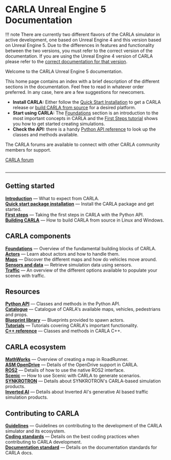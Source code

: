# CARLA Unreal Engine 5 Documentation

!!! note
    There are currently two different flavors of the CARLA simulator in active development, one based on Unreal Engine 4 and this version based on Unreal Engine 5. Due to the differences in features and functionality between the two versions, you must refer to the correct version of the documentation. If you are using the Unreal Engine 4 version of CARLA please refer to the [correct documentation for that version](https://carla.readthedocs.org).

Welcome to the CARLA Unreal Engine 5 documentation.

This home page contains an index with a brief description of the different sections in the documentation. Feel free to read in whatever order preferred. In any case, here are a few suggestions for newcomers.

* __Install CARLA:__ Either follow the [Quick Start Installation](start_quickstart.md) to get a CARLA release or [build CARLA from source](build_carla.md) for a desired platform.
* __Start using CARLA:__ The [Foundations](foundations.md) section is an introduction to the most important concepts in CARLA and the [First Steps tutorial](tuto_first_steps.md) shows you how to get started creating simulations.
* __Check the API:__ there is a handy [Python API reference](python_api.md) to look up the classes and methods available.

The CARLA forums are available to connect with other CARLA community members for support.
<div class="build-buttons">
<a href="https://github.com/carla-simulator/carla/discussions/" target="_blank" class="btn btn-neutral" title="Go to the latest CARLA release">
CARLA forum</a>
</div>

<br>

---

## Getting started

[__Introduction__](start_introduction.md) — What to expect from CARLA.  
[__Quick start package installation__](start_quickstart.md) — Install the CARLA package and get started.    
[__First steps__](tuto_G_getting_started.md) — Taking the first steps in CARLA with the Python API.  
[__Building CARLA__](build_carla.md) — How to build CARLA from source in Linux and Windows.

## CARLA components
[__Foundations__](core_concepts.md) — Overview of the fundamental building blocks of CARLA.    
[__Actors__](core_actors.md) — Learn about actors and how to handle them.  
[__Maps__](core_map.md) — Discover the different maps and how do vehicles move around.  
[__Sensors and data__](core_sensors.md) — Retrieve simulation data using sensors.  
[__Traffic__](ts_traffic_simulation_overview.md) — An overview of the different options available to populate your scenes with traffic.  

## Resources
[__Python API__](python_api.md) — Classes and methods in the Python API.  
[__Catalogue__](catalogue.md) — Catalogue of CARLA's available maps, vehicles, pedestrians and props.  
[__Blueprint library__](bp_library.md) — Blueprints provided to spawn actors.  
[__Tutorials__](tutorials.md) — Tutorials covering CARLA's important functionality.  
[__C++ reference__](ref_cpp.md) — Classes and methods in CARLA C++.    

## CARLA ecosystem

[__MathWorks__](large_map_roadrunner.md) — Overview of creating a map in RoadRunner.      
[__ASM OpenDrive__](adv_opendrive.md) — Details of the OpenDrive support in CARLA.   
[__ROS2__](ros2_native.md) — Details of how to use the native ROS2 interface.  
[__Scenic__](tuto_G_scenic.md) — How to use Scenic with CARLA to generate scenarios.  
[__SYNKROTRON__](ecosys_syncrotron.md) — Details about SYNKROTRON's CARLA-based simulation products.  
[__Inverted AI__](inverted_ai.md) — Details about Inverted AI's generative AI based traffic simulation products.

## Contributing to CARLA
[__Guidelines__](cont_contribution_guidelines.md) — Guidelines on contributing to the development of the CARLA simulator and its ecosystem.   
[__Coding standards__](cont_coding_standard.md) — Details on the best coding practices when contributing to CARLA development.  
[__Documentation standard__](cont_doc_standard.md) — Details on the documentation standards for CARLA docs.     

<!-- ## Extended documentation

The pages above cover most of the core concepts and features of CARLA. There is additional documentation in the [extended documentation](ext_docs.md) section covering advanced features in more depth. -->
